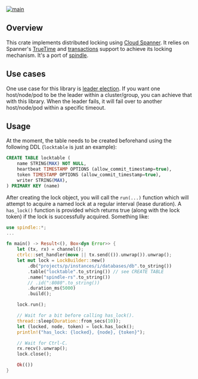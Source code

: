 [![main](https://github.com/flowerinthenight/spindle-rs/actions/workflows/main.yml/badge.svg)](https://github.com/flowerinthenight/spindle-rs/actions/workflows/main.yml)

## Overview

This crate implements distributed locking using [Cloud Spanner](https://cloud.google.com/spanner/). It relies on Spanner's [TrueTime](https://cloud.google.com/spanner/docs/true-time-external-consistency) and [transactions](https://cloud.google.com/spanner/docs/transactions) support to achieve its locking mechanism. It's a port of [spindle](https://github.com/flowerinthenight/spindle).

## Use cases
One use case for this library is [leader election](https://en.wikipedia.org/wiki/Leader_election). If you want one host/node/pod to be the leader within a cluster/group, you can achieve that with this library. When the leader fails, it will fail over to another host/node/pod within a specific timeout.

## Usage
At the moment, the table needs to be created beforehand using the following DDL (`locktable` is just an example):
```SQL
CREATE TABLE locktable (
    name STRING(MAX) NOT NULL,
    heartbeat TIMESTAMP OPTIONS (allow_commit_timestamp=true),
    token TIMESTAMP OPTIONS (allow_commit_timestamp=true),
    writer STRING(MAX),
) PRIMARY KEY (name)
```

After creating the lock object, you will call the `run(...)` function which will attempt to acquire a named lock at a regular interval (lease duration). A `has_lock()` function is provided which returns true (along with the lock token) if the lock is successfully acquired. Something like:

```rust
use spindle::*;
...

fn main() -> Result<(), Box<dyn Error>> {
    let (tx, rx) = channel();
    ctrlc::set_handler(move || tx.send(()).unwrap()).unwrap();
    let mut lock = LockBuilder::new()
        .db("projects/p/instances/i/databases/db".to_string())
        .table("locktable".to_string()) // see CREATE TABLE
        .name("spindle-rs".to_string())
        // .id(":8080".to_string())
        .duration_ms(5000)
        .build();

    lock.run();

    // Wait for a bit before calling has_lock().
    thread::sleep(Duration::from_secs(10));
    let (locked, node, token) = lock.has_lock();
    println!("has_lock: {locked}, {node}, {token}");

    // Wait for Ctrl-C.
    rx.recv().unwrap();
    lock.close();

    Ok(())
}
```
